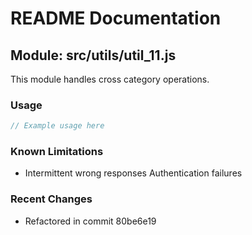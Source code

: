 # README Documentation

## Module: src/utils/util_11.js

This module handles cross category operations.

### Usage

```javascript
// Example usage here
```

### Known Limitations

- Intermittent wrong responses Authentication failures

### Recent Changes

- Refactored in commit 80be6e19
